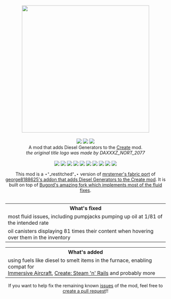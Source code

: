 <!--<h1 align="center"><img src="https://cdn.modrinth.com/data/cached_images/08de4fe4adb1e04104f2a845b75a95324603fb42.png" width=400px></h1>-->
<h1 align="center"><img src="https://cdn.modrinth.com/data/cached_images/751b31a21e8ab4e1b414d0105ad45a4961b6593f.png" width=400px></h1>
<p align="center">
  <a href="https://modrinth.com/mod/create-diesel-generators"><img src="https://img.shields.io/modrinth/dt/create-diesel-generators?logo=modrinth&label=&suffix=%20&style=flat&color=242629&labelColor=5ca424&logoColor=1c1c1c"></a>
  <a href="https://www.curseforge.com/minecraft/mc-mods/create-diesel-generators"><img src="https://cf.way2muchnoise.eu/869316.svg"></a>
  <a href="https://discord.gg/pUgaSXcGEQ"><img src="https://img.shields.io/discord/1121792423836799128?color=5865f2&label=Discord"></a><br>
A mod that adds Diesel Generators to the <a href="https://www.curseforge.com/minecraft/mc-mods/create">Create</a> mod.<br><i>the original title logo was made by DAXXXZ_NORT_2077</i>
<br>
<br>
<img src="https://cdn.discordapp.com/emojis/1121801687502434525.png?size=48&quality=lossless">
<img src="https://cdn.discordapp.com/emojis/1121802680143204452.png?size=48&quality=lossless">
<img src="https://cdn.discordapp.com/emojis/1123310184194904245.png?size=48&quality=lossless">
<img src="https://cdn.discordapp.com/emojis/1122645482825580664.png?size=48&quality=lossless">
<img src="https://cdn.discordapp.com/emojis/1121801687502434525.png?size=48&quality=lossless">
<img src="https://cdn.discordapp.com/emojis/1121802680143204452.png?size=48&quality=lossless">
<img src="https://cdn.discordapp.com/emojis/1123310184194904245.png?size=48&quality=lossless">
<img src="https://cdn.discordapp.com/emojis/1122645482825580664.png?size=48&quality=lossless">
<img src="https://cdn.discordapp.com/emojis/1121801687502434525.png?size=48&quality=lossless">
<img src="https://cdn.discordapp.com/emojis/1121802680143204452.png?size=48&quality=lossless">
<div align="center">
This mod is a ⋆⁺₊restitched⁺₊⋆ version of <a href="https://modrinth.com/mod/create-diesel-generators-fabric">mrsterner's fabric port</a> of <a href="https://modrinth.com/mod/create-diesel-generators">george8188625's addon that adds Diesel Generators to the Create mod</a>. It is built on top of <a href="https://github.com/Bugord/Create-Diesel-Generators-Fabric-Refixed/tree/1.20.1">Bugord's amazing fork which implements most of the fluid fixes</a>.
<br><br>
<table>
  <tr>
    <th>What's fixed</th>
  </tr>
  <tr>
    <td>most fluid issues, including pumpjacks pumping up oil at 1/81 of the intended rate</td>
  </tr>
  <tr>
    <td>oil canisters displaying 81 times their content when hovering over them in the inventory</td>
  </tr>
</table>

<table>
  <tr>
    <th>What's added</th>
  </tr>
  <tr>
    <td>using fuels like diesel to smelt items in the furnace, enabling compat for<br><a href="https://modrinth.com/mod/immersive-aircraft">Immersive Aircraft</a>, <a href="https://modrinth.com/mod/create-steam-n-rails">Create: Steam 'n' Rails</a> and probably more</td>
  </tr>
</table>

<p align="center">If you want to help fix the remaining known <a href="https://github.com/mircey/create-diesel-generators-fabric-restitched/issues">issues</a> of the mod, feel free to <a href="https://github.com/mircey/create-diesel-generators-fabric-restitched/compare">create a pull request</a>!!<br>
</p>
